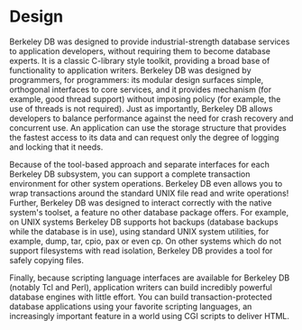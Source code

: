 # Design

Berkeley DB was designed to provide industrial-strength database services to application developers, without requiring them to become database experts. It is a classic C-library style toolkit, providing a broad base of functionality to application writers. Berkeley DB was designed by programmers, for programmers: its modular design surfaces simple, orthogonal interfaces to core services, and it provides mechanism (for example, good thread support) without imposing policy (for example, the use of threads is not required). Just as importantly, Berkeley DB allows developers to balance performance against the need for crash recovery and concurrent use. An application can use the storage structure that provides the fastest access to its data and can request only the degree of logging and locking that it needs.

Because of the tool-based approach and separate interfaces for each Berkeley DB subsystem, you can support a complete transaction environment for other system operations. Berkeley DB even allows you to wrap transactions around the standard UNIX file read and write operations! Further, Berkeley DB was designed to interact correctly with the native system's toolset, a feature no other database package offers. For example, on UNIX systems Berkeley DB supports hot backups (database backups while the database is in use), using standard UNIX system utilities, for example, dump, tar, cpio, pax or even cp. On other systems which do not support filesystems with read isolation, Berkeley DB provides a tool for safely copying files.

Finally, because scripting language interfaces are available for Berkeley DB (notably Tcl and Perl), application writers can build incredibly powerful database engines with little effort. You can build transaction-protected database applications using your favorite scripting languages, an increasingly important feature in a world using CGI scripts to deliver HTML.